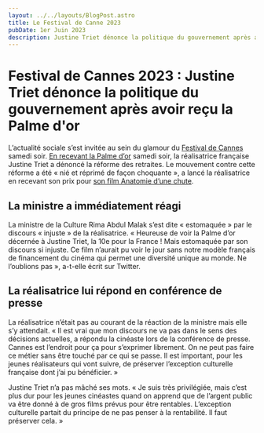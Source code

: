 ```yaml
---
layout: ../../layouts/BlogPost.astro
title: Le Festival de Canne 2023
pubDate: 1er Juin 2023
description: Justine Triet dénonce la politique du gouvernement après avoir reçu la Palme d'or.
---
```


# Festival de Cannes 2023 : Justine Triet dénonce la politique du gouvernement après avoir reçu la Palme d'or    
  
L’actualité sociale s’est invitée au sein du glamour du [Festival de Cannes](https://www.20minutes.fr/dossier/festival_de_cannes) samedi soir. [En recevant la Palme d’or](https://www.20minutes.fr/cinema/festival_de_cannes/4038287-20230527-festival-cannes-2023-direct-film-va-remporter-palme-or) samedi soir, la réalisatrice française Justine Triet a dénoncé la réforme des retraites. Le mouvement contre cette réforme a été « nié et réprimé de façon choquante », a lancé la réalisatrice en recevant son prix pour [son film Anatomie d’une chute](https://www.20minutes.fr/cinema/festival_de_cannes/4038714-20230527-festival-cannes-2023-quoi-film-anatomie-chute-vaut-palme-or-justine-triet).  

## La ministre a immédiatement réagi  

La ministre de la Culture Rima Abdul Malak s’est dite « estomaquée » par le discours « 
injuste » de la réalisatrice. « Heureuse de voir la Palme d’or décernée à Justine Triet, la 10e pour la France ! Mais estomaquée par son discours si injuste. Ce film n’aurait pu voir le jour sans notre modèle français de financement du cinéma qui permet une diversité unique au monde. Ne l’oublions pas », a-t-elle écrit sur Twitter.  

## La réalisatrice lui répond en conférence de presse  

La réalisatrice n’était pas au courant de la réaction de la ministre mais elle s’y attendait. « Il est vrai que mon discours ne va pas dans le sens des décisions actuelles, a répondu la cinéaste lors de la conférence de presse. Cannes est l’endroit pour ça pour s’exprimer librement. On ne peut pas faire ce métier sans être touché par ce qui se passe. Il est important, pour les jeunes réalisateurs qui vont suivre, de préserver l’exception culturelle française dont j’ai pu bénéficier. » 

Justine Triet n’a pas mâché ses mots. « Je suis très privilégiée, mais c’est plus dur pour les jeunes cinéastes quand on apprend que de l’argent public va être donné à de gros films prévus pour être rentables. L’exception culturelle partait du principe de ne pas penser à la rentabilité. Il faut préserver cela. » 
